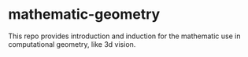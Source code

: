 # mathematic-geometry
This repo provides introduction and induction for the mathematic use in computational geometry, like 3d vision.